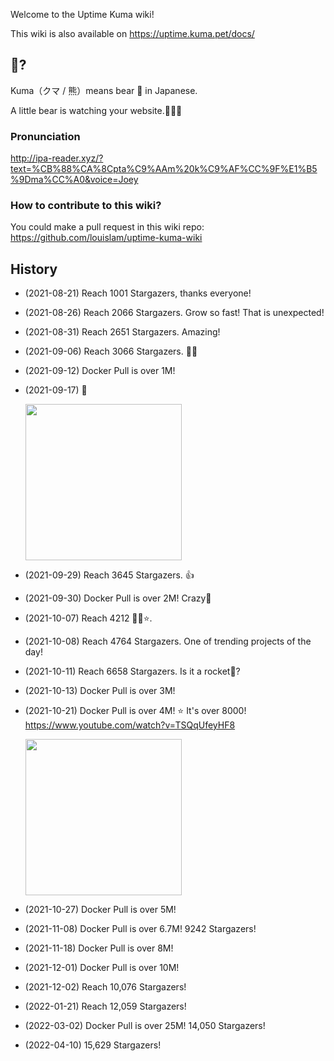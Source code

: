 Welcome to the Uptime Kuma wiki!

This wiki is also available on https://uptime.kuma.pet/docs/

## 🐻?

Kuma（クマ / 熊）means bear 🐻 in Japanese.

A little bear is watching your website.🐻🐻🐻

### Pronunciation 

http://ipa-reader.xyz/?text=%CB%88%CA%8Cpta%C9%AAm%20k%C9%AF%CC%9F%E1%B5%9Dma%CC%A0&voice=Joey


### How to contribute to this wiki?

You could make a pull request in this wiki repo:
https://github.com/louislam/uptime-kuma-wiki

## History

* (2021-08-21) Reach 1001 Stargazers, thanks everyone!
* (2021-08-26) Reach 2066 Stargazers. Grow so fast! That is unexpected!
* (2021-08-31) Reach 2651 Stargazers. Amazing!
* (2021-09-06) Reach 3066 Stargazers. 👀👏
* (2021-09-12) Docker Pull is over 1M!
* (2021-09-17) 🐣 

  <img src="https://user-images.githubusercontent.com/1336778/133796976-1ea682f5-0cfa-4c50-b6fd-7d879744b12f.jpg" width="250" />

* (2021-09-29) Reach 3645 Stargazers. 👍
* (2021-09-30) Docker Pull is over 2M! Crazy🤪
* (2021-10-07) Reach 4212 🔭✨⭐.
* (2021-10-08) Reach 4764 Stargazers. One of trending projects of the day!
* (2021-10-11) Reach 6658 Stargazers. Is it a rocket🚀?
* (2021-10-13) Docker Pull is over 3M!
* (2021-10-21) Docker Pull is over 4M! ⭐ It's over 8000! https://www.youtube.com/watch?v=TSQqUfeyHF8

  <img src="https://user-images.githubusercontent.com/1336778/138208120-09a6d4b2-ceca-4380-ba59-5456b72a80aa.jpg" width="250" />

* (2021-10-27) Docker Pull is over 5M!
* (2021-11-08) Docker Pull is over 6.7M! 9242 Stargazers!
* (2021-11-18) Docker Pull is over 8M!
* (2021-12-01) Docker Pull is over 10M! 
* (2021-12-02) Reach 10,076 Stargazers!
* (2022-01-21) Reach 12,059 Stargazers!
* (2022-03-02) Docker Pull is over 25M! 14,050 Stargazers!
* (2022-04-10) 15,629 Stargazers!


